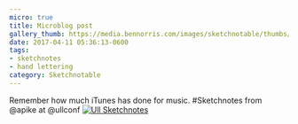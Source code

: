 ```yaml
---
micro: true
title: Microblog post
gallery_thumb: https://media.bennorris.com/images/sketchnotable/thumbs/ull-2017-sketchnotes-15.jpg
date: 2017-04-11 05:36:13-0600
tags:
- sketchnotes
- hand lettering
category: Sketchnotable
---
```


Remember how much iTunes has done for music. #Sketchnotes from @apike at @ullconf [![Ull Sketchnotes](https://media.bennorris.com/images/sketchnotable/ull-2017/ull-2017-sketchnotes-15.jpg)](https://media.bennorris.com/images/sketchnotable/ull-2017/ull-2017-sketchnotes-15.jpg)